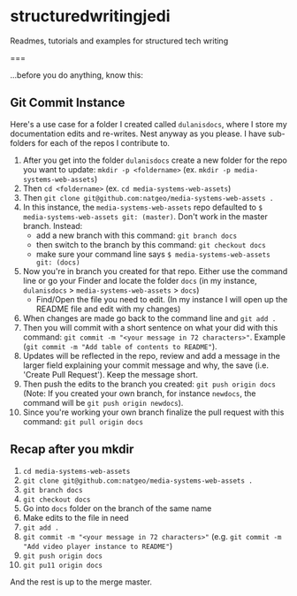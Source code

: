 # structuredwritingjedi
Readmes, tutorials and examples for structured tech writing

===

...before you do anything, know this:

## Git Commit Instance

Here's a use case for a folder I created called `dulanisdocs`, where I store my documentation edits and re-writes. Nest anyway as you please. I have sub-folders for each of the repos I contribute to.


1. After you get into the folder `dulanisdocs` create a new folder for the repo you want to update:
`mkdir -p <foldername>` (ex. `mkdir -p media-systems-web-assets`)
2. Then `cd <foldername>` (ex. `cd media-systems-web-assets`)
3. Then `git clone git@github.com:natgeo/media-systems-web-assets .`
4. In this instance, the `media-systems-web-assets` repo defaulted to `$ media-systems-web-assets git: (master)`. Don't work in the master branch. Instead:
	* add a new branch with this command: `git branch docs`
	* then switch to the branch by this command: `git checkout docs`
	* make sure your command line says `$ media-systems-web-assets git: (docs)`
5. Now you're in branch you created for that repo. Either use the command line or go your Finder and locate the folder `docs` (in my instance, `dulanisdocs` > `media-systems-web-assets` > `docs`)
	* Find/Open the file you need to edit. (In my instance I will open up the README file and edit with my changes)
6. When changes are made go back to the command line and `git add .`
7. Then you will commit with a short sentence on what your did with this command: `git commit -m "<your message in 72 characters>"`. Example (`git commit -m "Add table of contents to README"`).
8. Updates will be reflected in the repo, review and add a message in the larger field explaining your commit message and why, the save (i.e. 'Create Pull Request'). Keep the message short.
9. Then push the edits to the branch you created: `git push origin docs` (Note: If you created your own branch, for instance `newdocs`, the command will be `git push origin newdocs`).
10. Since you're working your own branch finalize the pull request with this command: `git pull origin docs`


## Recap after you mkdir
1. `cd media-systems-web-assets`
2. `git clone git@github.com:natgeo/media-systems-web-assets .`
3. `git branch docs`
4. `git checkout docs`
5. Go into `docs` folder on the branch of the same name
6. Make edits to the file in need
7. `git add .`
8. `git commit -m "<your message in 72 characters>"` (e.g. `git commit -m "Add video player instance to README"`)
9. `git push origin docs`
10. `git pu11 origin docs`

And the rest is up to the merge master.
